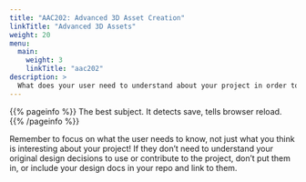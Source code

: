 ```yaml
---
title: "AAC202: Advanced 3D Asset Creation"
linkTitle: "Advanced 3D Assets"
weight: 20
menu:
  main:
    weight: 3
    linkTitle: "aac202"
description: >
  What does your user need to understand about your project in order to use it - or potentially contribute to it? 
---
```


{{% pageinfo %}}
The best subject. It detects save, tells browser reload.
{{% /pageinfo %}}

Remember to focus on what the user needs to know, not just what you think is interesting about your project! If they don’t need to understand your original design decisions to use or contribute to the project, don’t put them in, or include your design docs in your repo and link to them. 

